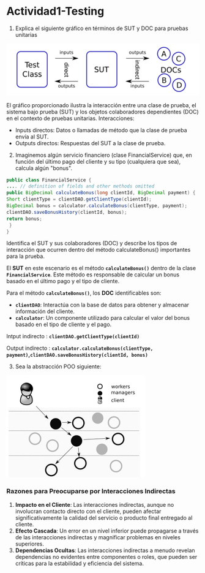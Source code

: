 # Actividad1-Testing

1. Explica el siguiente gráfico en términos de SUT y DOC para pruebas unitarias

![image](images/Untitled.png)

El gráfico proporcionado ilustra la interacción entre una clase de prueba, el sistema bajo prueba (SUT) y los objetos colaboradores dependientes (DOC) en el contexto de pruebas unitarias.
Interacciones:

- Inputs directos: Datos o llamadas de método que la clase de prueba envía al SUT.
- Outputs directos: Respuestas del SUT a la clase de prueba.
2. Imaginemos algún servicio financiero (clase FinancialService) que, en función del último pago del cliente y su tipo (cualquiera que sea), calcula algún "bonus".

```java
public class FinancialService {
.... // definition of fields and other methods omitted
public BigDecimal calculateBonus(long clientId, BigDecimal payment) {
Short clientType = clientDAO.getClientType(clientId);
BigDecimal bonus = calculator.calculateBonus(clientType, payment);
clientDAO.saveBonusHistory(clientId, bonus);
return bonus;
 }
}
```

Identifica el SUT y sus colaboradores (DOC) y describe los tipos de interacción que ocurren
dentro del método calculateBonus() importantes para la prueba.

El **SUT** en este escenario es el método **`calculateBonus()`** dentro de la clase **`FinancialService`**. Este método es responsable de calcular un bonus basado en el último pago y el tipo de cliente.

Para el método **`calculateBonus()`**, los **DOC** identificables son:

- **`clientDAO`**: Interactúa con la base de datos para obtener y almacenar información del cliente.
- **`calculator`**: Un componente utilizado para calcular el valor del bonus basado en el tipo de cliente y el pago.

Intput indirecto : **`clientDAO.getClientType(clientId)`**

Output indirecto : **`calculator.calculateBonus(clientType, payment)`,`clientDAO.saveBonusHistory(clientId, bonus)`**

3. Sea la abstracción POO siguiente: 

![Untitled](images/Untitled%201.png)

### **Razones para Preocuparse por Interacciones Indirectas**

1. **Impacto en el Cliente**: Las interacciones indirectas, aunque no involucran contacto directo con el cliente, pueden afectar significativamente la calidad del servicio o producto final entregado al cliente.
2. **Efecto Cascada**: Un error en un nivel inferior puede propagarse a través de las interacciones indirectas y magnificar problemas en niveles superiores.
3. **Dependencias Ocultas**: Las interacciones indirectas a menudo revelan dependencias no evidentes entre componentes o roles, que pueden ser críticas para la estabilidad y eficiencia del sistema.
